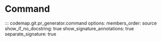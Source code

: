 # Command

::: codemap.git.pr_generator.command
    options:
      members_order: source
      show_if_no_docstring: true
      show_signature_annotations: true
      separate_signature: true


